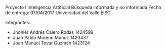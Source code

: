 Proyecto I Inteligencia Artificial
Búsqueda informada y no informada
Fecha de entrega: 07/04/2017
Universidad del Valle
EISC

Integrantes: 

* Jhonier Andrés Calero Rodas		1424599
* Juan Pablo Moreno Muñoz			1423437
* Joan Manuel Tovar Guzmán		1423124





